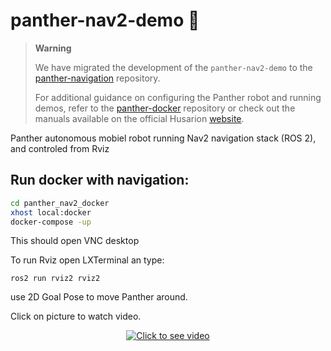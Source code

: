 # panther-nav2-demo :no_entry_sign:

> **Warning**
>
> We have migrated the development of the `panther-nav2-demo` to the [panther-navigation](https://github.com/husarion/panther-navigation) repository.
>
> For additional guidance on configuring the Panther robot and running demos, refer to the [panther-docker](https://github.com/husarion/panther-docker) repository or check out the manuals available on the official Husarion [website](https://husarion.com/manuals/panther/).

Panther autonomous mobiel robot running Nav2 navigation stack (ROS 2), and controled from Rviz

## Run docker with navigation:

``` bash
cd panther_nav2_docker
xhost local:docker
docker-compose -up
```

This should open VNC desktop

To run Rviz open LXTerminal an type:

`ros2 run rviz2 rviz2`

use 2D Goal Pose to move Panther around.

Click on picture to watch video.

<p align=center>
<a href="https://www.youtube.com/watch?v=6kPhuRqiOVg"><img src="https://img.youtube.com/vi/6kPhuRqiOVg/0.jpg" title="Click to see video">
</p>
